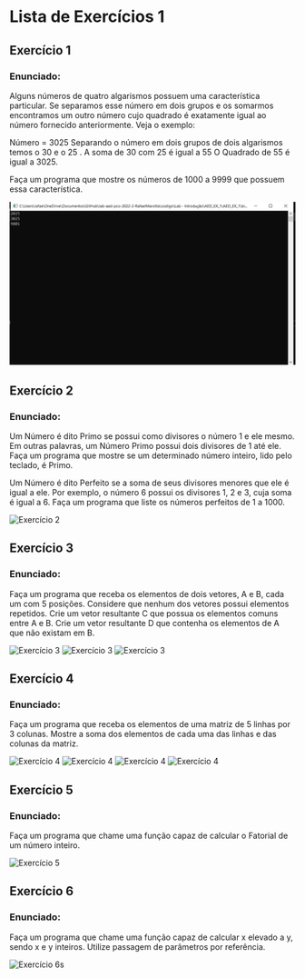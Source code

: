 # Lista de Exercícios 1

## Exercício 1

### Enunciado:

Alguns números de quatro algarismos possuem uma característica particular. Se separamos 
esse número em dois grupos e os somarmos encontramos um outro número cujo quadrado 
é exatamente igual ao número fornecido anteriormente. Veja o exemplo:
 
Número = 3025 
Separando o número em dois grupos de dois algarismos temos o 30 e o 25 . 
A soma de 30 com 25 é igual a 55
O Quadrado de 55 é igual a 3025.
 
Faça um programa que mostre os números de 1000 a 9999 que possuem essa característica.

![Exercício 1](/relatorio/Exercicios_Introducao/EX_1.PNG)

## Exercício 2

### Enunciado:

Um Número é dito Primo se possui como divisores o número 1 e ele mesmo. Em outras 
palavras, um Número Primo possui dois divisores de 1 até ele.
Faça um programa que mostre se um determinado número inteiro, lido pelo teclado, é 
Primo.

Um Número é dito Perfeito se a soma de seus divisores menores que ele é igual a ele. Por 
exemplo, o número 6 possui os  divisores 1, 2 e 3, cuja soma é igual a 6.
Faça um programa que liste os números perfeitos de 1 a 1000.

![Exercício 2](/Exercicios_Introducao/EX_2.PNG)

## Exercício 3

### Enunciado:

Faça um programa que receba os elementos de dois vetores, A e B, cada um com 5 posições. 
Considere que nenhum dos vetores possui elementos repetidos.
Crie um vetor resultante C que possua os elementos comuns entre A e B.
Crie um vetor resultante D que contenha os elementos de A que não existam em B.

![Exercício 3](/Exercicios_Introducao/EX_3_1.PNG)
![Exercício 3](/Exercicios_Introducao/EX_3_2.PNG)
![Exercício 3](/Exercicios_Introducao/EX_3_3.PNG)

## Exercício 4

### Enunciado:

Faça um programa que receba os elementos de uma matriz de 5 linhas por 3 colunas. 
Mostre a soma dos elementos de cada uma das linhas e das colunas da matriz.

![Exercício 4](/Exercicios_Introducao/EX_4_1.PNG)
![Exercício 4](/Exercicios_Introducao/EX_4_2.PNG)
![Exercício 4](/Exercicios_Introducao/EX_4_3.PNG)
![Exercício 4](/Exercicios_Introducao/EX_4_4.PNG)

## Exercício 5

### Enunciado:

Faça um programa que chame uma função capaz de calcular o Fatorial de um número inteiro.

![Exercício 5](/Exercicios_Introducao/EX_5.PNG)

## Exercício 6

### Enunciado:
Faça um programa que chame uma função capaz de calcular x elevado a y, sendo x e y inteiros.
Utilize passagem de parâmetros por referência.

![Exercício 6s](/Exercicios_Introducao/EX_6.PNG)
